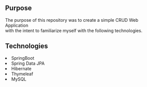 ## Purpose
The purpose of this repository was to create a simple CRUD Web Application
</br>
with the intent to familiarize myself with the following technologies.
## Technologies
<li>SpringBoot</li>
<li>Spring Data JPA</li>
<li>Hibernate</li>
<li>Thymeleaf</li>
<li>MySQL</li>